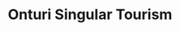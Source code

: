 ---
title: "Onturi Singular Tourism"
url: /galera/onturi-singular-tourism/
shop: agencia de viajes
---
